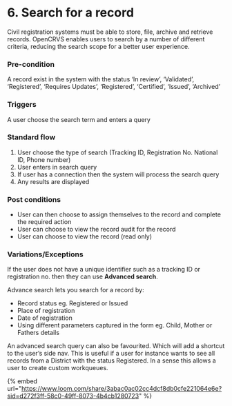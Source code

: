 # 6. Search for a record

Civil registration systems must be able to store, file, archive and retrieve records. OpenCRVS enables users to search by a number of different criteria, reducing the search scope for a better user experience.

### **Pre-condition**

A record exist in the system with the status ‘In review’, ‘Validated’, ‘Registered’, ‘Requires Updates’, ‘Registered’, ‘Certified’, ‘Issued’, ‘Archived’

### **Triggers**

A user choose the search term and enters a query

### **Standard flow**

1. User choose the type of search (Tracking ID, Registration No. National ID, Phone number)
2. User enters in search query
3. If user has a connection then the system will process the search query
4. Any results are displayed

### **Post conditions**

* User can then choose to assign themselves to the record and complete the required action
* User can choose to view the record audit for the record
* User can choose to view the record (read only)

### **Variations/Exceptions**

If the user does not have a unique identifier such as a tracking ID or registration no. then they can use **Advanced search**.

Advance search lets you search for a record by:

* Record status eg. Registered or Issued
* Place of registration
* Date of registration
* Using different parameters captured in the form eg. Child, Mother or Fathers details

An advanced search query can also be favourited. Which will add a shortcut to the user’s side nav. This is useful if a user for instance wants to see all records from a District with the status Registered. In a sense this allows a user to create custom workqueues.

{% embed url="https://www.loom.com/share/3abac0ac02cc4dcf8db0cfe221064e6e?sid=d272f3ff-58c0-49ff-8073-4b4cb1280723" %}
